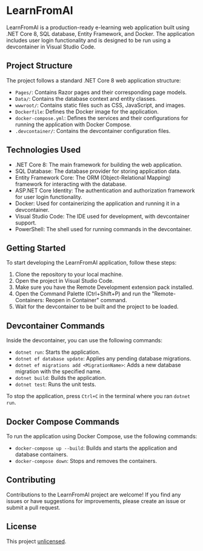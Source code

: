 # LearnFromAI

LearnFromAI is a production-ready e-learning web application built using .NET Core 8, SQL database, Entity Framework, and Docker. The application includes user login functionality and is designed to be run using a devcontainer in Visual Studio Code.

## Project Structure

The project follows a standard .NET Core 8 web application structure:

- `Pages/`: Contains Razor pages and their corresponding page models.
- `Data/`: Contains the database context and entity classes.
- `wwwroot/`: Contains static files such as CSS, JavaScript, and images.
- `Dockerfile`: Defines the Docker image for the application.
- `docker-compose.yml`: Defines the services and their configurations for running the application with Docker Compose.
- `.devcontainer/`: Contains the devcontainer configuration files.

## Technologies Used

- .NET Core 8: The main framework for building the web application.
- SQL Database: The database provider for storing application data.
- Entity Framework Core: The ORM (Object-Relational Mapping) framework for interacting with the database.
- ASP.NET Core Identity: The authentication and authorization framework for user login functionality.
- Docker: Used for containerizing the application and running it in a devcontainer.
- Visual Studio Code: The IDE used for development, with devcontainer support.
- PowerShell: The shell used for running commands in the devcontainer.

## Getting Started

To start developing the LearnFromAI application, follow these steps:

1. Clone the repository to your local machine.
2. Open the project in Visual Studio Code.
3. Make sure you have the Remote Development extension pack installed.
4. Open the Command Palette (Ctrl+Shift+P) and run the "Remote-Containers: Reopen in Container" command.
5. Wait for the devcontainer to be built and the project to be loaded.

## Devcontainer Commands

Inside the devcontainer, you can use the following commands:

- `dotnet run`: Starts the application.
- `dotnet ef database update`: Applies any pending database migrations.
- `dotnet ef migrations add <MigrationName>`: Adds a new database migration with the specified name.
- `dotnet build`: Builds the application.
- `dotnet test`: Runs the unit tests.

To stop the application, press `Ctrl+C` in the terminal where you ran `dotnet run`.

## Docker Compose Commands

To run the application using Docker Compose, use the following commands:

- `docker-compose up --build`: Builds and starts the application and database containers.
- `docker-compose down`: Stops and removes the containers.

## Contributing

Contributions to the LearnFromAI project are welcome! If you find any issues or have suggestions for improvements, please create an issue or submit a pull request.

## License

This project [unlicensed](LICENSE).